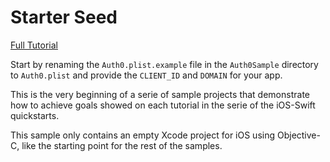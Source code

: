 # Starter Seed 

[Full Tutorial](https://auth0.com/docs/quickstart/native/ios-objc/00-introduction)

Start by renaming the `Auth0.plist.example` file in the `Auth0Sample` directory to `Auth0.plist` and provide the `CLIENT_ID` and `DOMAIN` for your app.

This is the very beginning of a serie of sample projects that demonstrate how to achieve goals showed on each tutorial in the serie of the iOS-Swift quickstarts.

This sample only contains an empty Xcode project for iOS using Objective-C, like the starting point for the rest of the samples.
